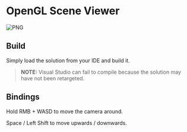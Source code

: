 # OpenGL Scene Viewer

![PNG](banner.png)

## Build

Simply load the solution from your IDE and build it.

> **NOTE:** Visual Studio can fail to compile because the solution may have not been retargeted.

## Bindings

Hold RMB + WASD to move the camera around.

Space / Left Shift to move upwards / downwards.
